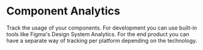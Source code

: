 # Component Analytics

Track the usage of your components. For development you can use built-in tools like Figma's Design System Analytics. For the end product you can have a separate way of tracking per platform depending on the technology.
